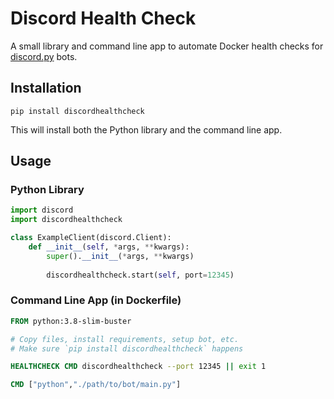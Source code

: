 # Discord Health Check

A small library and command line app to automate Docker health checks for [discord.py](https://discordpy.readthedocs.io/en/latest/) bots.

## Installation

`pip install discordhealthcheck`

This will install both the Python library and the command line app.

## Usage

### Python Library

```python
import discord
import discordhealthcheck

class ExampleClient(discord.Client):
    def __init__(self, *args, **kwargs):
        super().__init__(*args, **kwargs)
        
        discordhealthcheck.start(self, port=12345)
```

### Command Line App (in Dockerfile)

```dockerfile
FROM python:3.8-slim-buster

# Copy files, install requirements, setup bot, etc.
# Make sure `pip install discordhealthcheck` happens

HEALTHCHECK CMD discordhealthcheck --port 12345 || exit 1

CMD ["python","./path/to/bot/main.py"]
```
